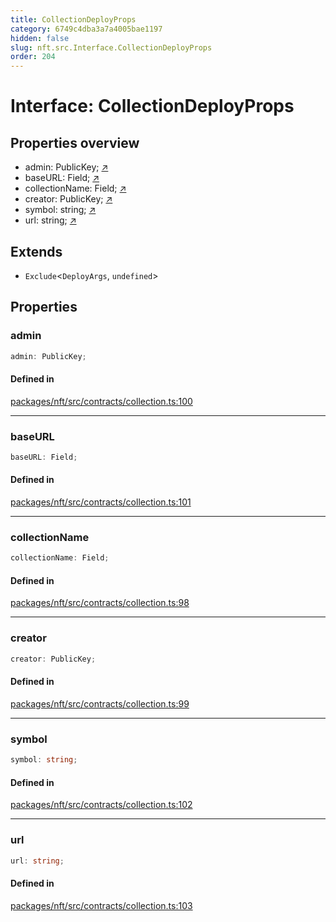 ```yaml
---
title: CollectionDeployProps
category: 6749c4dba3a7a4005bae1197
hidden: false
slug: nft.src.Interface.CollectionDeployProps
order: 204
---
```


# Interface: CollectionDeployProps

## Properties overview

- admin:  PublicKey; [↗](#admin)
- baseURL:  Field; [↗](#baseurl)
- collectionName:  Field; [↗](#collectionname)
- creator:  PublicKey; [↗](#creator)
- symbol:  string; [↗](#symbol)
- url:  string; [↗](#url)

## Extends

- `Exclude`\<`DeployArgs`, `undefined`\>

## Properties

### admin

```ts
admin: PublicKey;
```

#### Defined in

[packages/nft/src/contracts/collection.ts:100](https://github.com/zkcloudworker/minatokens-lib/blob/main/packages/nft/src/contracts/collection.ts#L100)

***

### baseURL

```ts
baseURL: Field;
```

#### Defined in

[packages/nft/src/contracts/collection.ts:101](https://github.com/zkcloudworker/minatokens-lib/blob/main/packages/nft/src/contracts/collection.ts#L101)

***

### collectionName

```ts
collectionName: Field;
```

#### Defined in

[packages/nft/src/contracts/collection.ts:98](https://github.com/zkcloudworker/minatokens-lib/blob/main/packages/nft/src/contracts/collection.ts#L98)

***

### creator

```ts
creator: PublicKey;
```

#### Defined in

[packages/nft/src/contracts/collection.ts:99](https://github.com/zkcloudworker/minatokens-lib/blob/main/packages/nft/src/contracts/collection.ts#L99)

***

### symbol

```ts
symbol: string;
```

#### Defined in

[packages/nft/src/contracts/collection.ts:102](https://github.com/zkcloudworker/minatokens-lib/blob/main/packages/nft/src/contracts/collection.ts#L102)

***

### url

```ts
url: string;
```

#### Defined in

[packages/nft/src/contracts/collection.ts:103](https://github.com/zkcloudworker/minatokens-lib/blob/main/packages/nft/src/contracts/collection.ts#L103)
